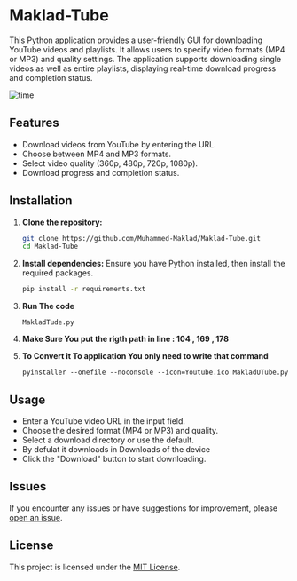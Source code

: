 # Maklad-Tube
This Python application provides a user-friendly GUI for downloading YouTube videos and playlists. It allows users to specify video formats (MP4 or MP3) and quality settings. The application supports downloading single videos as well as entire playlists, displaying real-time download progress and completion status.


![time](https://github.com/Muhammed-Maklad/Maklad-Tube/assets/119490645/04d66951-4b42-410b-a27d-c183ac9fb89d)


## Features

- Download videos from YouTube by entering the URL.
- Choose between MP4 and MP3 formats.
- Select video quality (360p, 480p, 720p, 1080p).
- Download progress and completion status.

## Installation

1. **Clone the repository:**
    ```sh
    git clone https://github.com/Muhammed-Maklad/Maklad-Tube.git
    cd Maklad-Tube
    ```

2. **Install dependencies:**
    Ensure you have Python installed, then install the required packages.
    ```sh
    pip install -r requirements.txt
    ```

3. **Run The code**
   ```
   MakladTude.py
   ```
5. **Make Sure You put the rigth path in line : 104 , 169 , 178**
6. **To Convert it To application You only need to  write that command**
   ```
   pyinstaller --onefile --noconsole --icon=Youtube.ico MakladUTube.py
   ```

## Usage

- Enter a YouTube video URL in the input field.
- Choose the desired format (MP4 or MP3) and quality.
- Select a download directory or use the default.
- By defulat it downloads in Downloads of the device
- Click the "Download" button to start downloading.

## Issues

If you encounter any issues or have suggestions for improvement, please [open an issue](https://github.com/Muhammed-Maklad/Maklad-Tube/issues).

## License

This project is licensed under the [MIT License](LICENSE).

